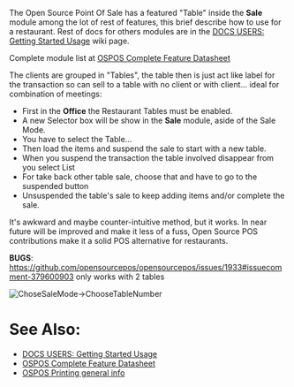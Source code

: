 The Open Source Point Of Sale has a featured "Table" inside the **Sale**  module among the lot of rest of features, this brief describe how to use for a restaurant. Rest of docs for others modules are in the [DOCS USERS: Getting Started Usage](DOCS-USERS-Getting-Started-usage) wiki page.

Complete module list at [OSPOS Complete Feature Datasheet](OSPOS-complete-feature-datasheet#complete-list-of-features)

The clients are grouped in "Tables", the table then is just act like label for the transaction so can sell to a table with no client or with client... ideal for combination of meetings:

* First in the **Office** the Restaurant Tables must be enabled.
* A new Selector box will be show in the **Sale** module, aside of the Sale Mode. 
* You have to select the Table...
* Then load the items and suspend the sale to start with a new table.
* When you suspend the transaction the table involved disappear from you select List
* For take back other table sale, choose that and have to go to the suspended button
* Unsuspended the table's sale to keep adding items and/or complete the sale.

It's awkward and maybe counter-intuitive method, but it works. In near future will be improved and make it less of a fuss, Open Source POS contributions make it a solid POS alternative for restaurants.

**BUGS**: https://github.com/opensourcepos/opensourcepos/issues/1933#issuecomment-379600903 only works with 2 tables

![ChoseSaleMode->ChooseTableNumber](https://user-images.githubusercontent.com/38166071/38460567-fa9a8bfa-3a92-11e8-968f-b08ce70851e6.gif)

# See Also:

* [DOCS USERS: Getting Started Usage](DOCS-USERS-Getting-Started-usage)
* [OSPOS Complete Feature Datasheet](OSPOS-complete-feature-datasheet#complete-list-of-features)
* [OSPOS Printing general info](DOCS-USERS-for-OSPOS-Printing)